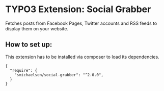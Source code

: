 # TYPO3 Extension: Social Grabber

Fetches posts from Facebook Pages, Twitter accounts and RSS feeds to display them on your website.

## How to set up:

This extension has to be installed via composer to load its dependencies.

````
{
  "require": {
    "smichaelsen/social-grabber": "^2.0.0",
  }
}
````

